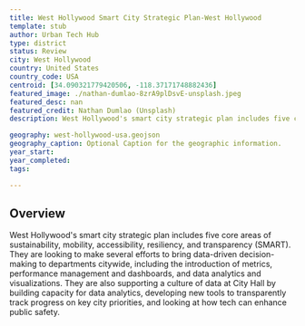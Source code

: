 ```yaml
---
title: West Hollywood Smart City Strategic Plan-West Hollywood
template: stub
author: Urban Tech Hub
type: district
status: Review
city: West Hollywood
country: United States
country_code: USA
centroid: [34.090321779420506, -118.37171748882436]
featured_image: ./nathan-dumlao-8zrA9plDsvE-unsplash.jpeg
featured_desc: nan
featured_credit: Nathan Dumlao (Unsplash)
description: West Hollywood's smart city strategic plan includes five core areas of sustainability, mobility, accessibility, resiliency, and transparency (SMART). They are looking to make several efforts to bring data-driven decision-making to departments citywide, including the introduction of metrics, performance management and dashboards, and data analytics and visualizations. They are also supporting a culture of data at City Hall by building capacity for data analytics, developing new tools to transparently track progress on key city priorities, and looking at how tech can enhance public safety.

geography: west-hollywood-usa.geojson
geography_caption: Optional Caption for the geographic information.
year_start:
year_completed:
tags:

---
```


## Overview

West Hollywood's smart city strategic plan includes five core areas of sustainability, mobility, accessibility, resiliency, and transparency (SMART). They are looking to make several efforts to bring data-driven decision-making to departments citywide, including the introduction of metrics, performance management and dashboards, and data analytics and visualizations. They are also supporting a culture of data at City Hall by building capacity for data analytics, developing new tools to transparently track progress on key city priorities, and looking at how tech can enhance public safety.
